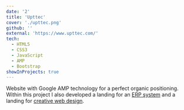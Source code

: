 ```yaml
---
date: '2'
title: 'Upttec'
cover: './upttec.png'
github: ''
external: 'https://www.upttec.com/'
tech:
  - HTML5
  - CSS3
  - JavaScript
  - AMP
  - Bootstrap
showInProjects: true
---
```


Website with Google AMP technology for a perfect organic positioning. Within this project I also developed a landing for an [ERP system](https://www.upttec.com/ventas) and a landing for [creative web design](https://www.upttec.com/web).